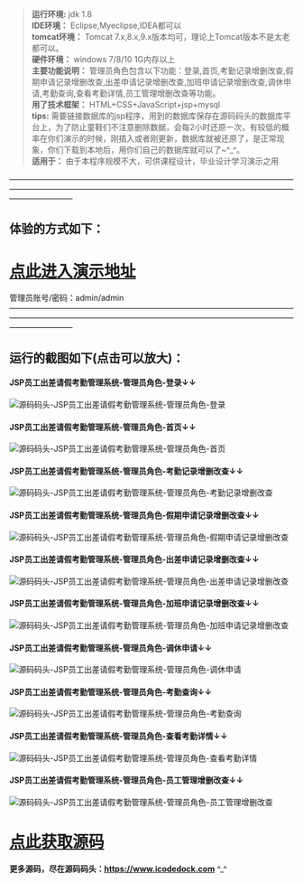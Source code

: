 >  **运行环境:** jdk 1.8  
>  **IDE环境：** Eclipse,Myeclipse,IDEA都可以  
>  **tomcat环境：** Tomcat 7.x,8.x,9.x版本均可，理论上Tomcat版本不是太老都可以。  
>  **硬件环境：** windows 7/8/10 1G内存以上  
>  **主要功能说明：** 管理员角色包含以下功能：登录,首页,考勤记录增删改查,假期申请记录增删改查,出差申请记录增删改查,加班申请记录增删改查,调休申请,考勤查询,查看考勤详情,员工管理增删改查等功能。  
>  **用了技术框架：** HTML+CSS+JavaScript+jsp+mysql  
>  **tips:** 需要链接数据库的jsp程序，用到的数据库保存在源码码头的数据库平台上，为了防止童鞋们不注意删除数据，会每2小时还原一次，有较低的概率在你们演示的时候，刚插入或者刚更新，数据库就被还原了，是正常现象，你们下载到本地后，用你们自己的数据库就可以了~^_^。  
>  **适用于：** 由于本程序规模不大，可供课程设计，毕业设计学习演示之用  
  

————————————————————————————————————————————————————————————————————————————————
## 体验的方式如下：
# <a  rel="nofollow"  href="http://demo.icodedock.com/jsp_kaoqin" target="_blank"><u>点此进入演示地址</u></a>
管理员账号/密码：admin/admin  
————————————————————————————————————————————————————————————————————————————————
## 运行的截图如下(点击可以放大)：
#### JSP员工出差请假考勤管理系统-管理员角色-登录↓↓
![源码码头-JSP员工出差请假考勤管理系统-管理员角色-登录](http://images.icodedock.com/JAVA/JAVAEE/JSP%E5%91%98%E5%B7%A5%E5%87%BA%E5%B7%AE%E8%AF%B7%E5%81%87%E8%80%83%E5%8B%A4%E7%AE%A1%E7%90%86%E7%B3%BB%E7%BB%9F/%E7%AE%A1%E7%90%86%E5%91%98%E8%A7%92%E8%89%B2/%E7%99%BB%E5%BD%95.png?imageView2/0/format/jpg/interlace/1/q/100|watermark/1/image/aHR0cDovL2ltYWdlcy5pY29kZWRvY2suY29tL21hcmsucG5n/dissolve/80/gravity/SouthEast/dx/10/dy/10|imageslim)
#### JSP员工出差请假考勤管理系统-管理员角色-首页↓↓
![源码码头-JSP员工出差请假考勤管理系统-管理员角色-首页](http://images.icodedock.com/JAVA/JAVAEE/JSP%E5%91%98%E5%B7%A5%E5%87%BA%E5%B7%AE%E8%AF%B7%E5%81%87%E8%80%83%E5%8B%A4%E7%AE%A1%E7%90%86%E7%B3%BB%E7%BB%9F/%E7%AE%A1%E7%90%86%E5%91%98%E8%A7%92%E8%89%B2/%E9%A6%96%E9%A1%B5.png?imageView2/0/format/jpg/interlace/1/q/100|watermark/1/image/aHR0cDovL2ltYWdlcy5pY29kZWRvY2suY29tL21hcmsucG5n/dissolve/80/gravity/SouthEast/dx/10/dy/10|imageslim)
#### JSP员工出差请假考勤管理系统-管理员角色-考勤记录增删改查↓↓
![源码码头-JSP员工出差请假考勤管理系统-管理员角色-考勤记录增删改查](http://images.icodedock.com/JAVA/JAVAEE/JSP%E5%91%98%E5%B7%A5%E5%87%BA%E5%B7%AE%E8%AF%B7%E5%81%87%E8%80%83%E5%8B%A4%E7%AE%A1%E7%90%86%E7%B3%BB%E7%BB%9F/%E7%AE%A1%E7%90%86%E5%91%98%E8%A7%92%E8%89%B2/%E8%80%83%E5%8B%A4%E8%AE%B0%E5%BD%95%E5%A2%9E%E5%88%A0%E6%94%B9%E6%9F%A5.png?imageView2/0/format/jpg/interlace/1/q/100|watermark/1/image/aHR0cDovL2ltYWdlcy5pY29kZWRvY2suY29tL21hcmsucG5n/dissolve/80/gravity/SouthEast/dx/10/dy/10|imageslim)
#### JSP员工出差请假考勤管理系统-管理员角色-假期申请记录增删改查↓↓
![源码码头-JSP员工出差请假考勤管理系统-管理员角色-假期申请记录增删改查](http://images.icodedock.com/JAVA/JAVAEE/JSP%E5%91%98%E5%B7%A5%E5%87%BA%E5%B7%AE%E8%AF%B7%E5%81%87%E8%80%83%E5%8B%A4%E7%AE%A1%E7%90%86%E7%B3%BB%E7%BB%9F/%E7%AE%A1%E7%90%86%E5%91%98%E8%A7%92%E8%89%B2/%E5%81%87%E6%9C%9F%E7%94%B3%E8%AF%B7%E8%AE%B0%E5%BD%95%E5%A2%9E%E5%88%A0%E6%94%B9%E6%9F%A5.png?imageView2/0/format/jpg/interlace/1/q/100|watermark/1/image/aHR0cDovL2ltYWdlcy5pY29kZWRvY2suY29tL21hcmsucG5n/dissolve/80/gravity/SouthEast/dx/10/dy/10|imageslim)
#### JSP员工出差请假考勤管理系统-管理员角色-出差申请记录增删改查↓↓
![源码码头-JSP员工出差请假考勤管理系统-管理员角色-出差申请记录增删改查](http://images.icodedock.com/JAVA/JAVAEE/JSP%E5%91%98%E5%B7%A5%E5%87%BA%E5%B7%AE%E8%AF%B7%E5%81%87%E8%80%83%E5%8B%A4%E7%AE%A1%E7%90%86%E7%B3%BB%E7%BB%9F/%E7%AE%A1%E7%90%86%E5%91%98%E8%A7%92%E8%89%B2/%E5%87%BA%E5%B7%AE%E7%94%B3%E8%AF%B7%E8%AE%B0%E5%BD%95%E5%A2%9E%E5%88%A0%E6%94%B9%E6%9F%A5.png?imageView2/0/format/jpg/interlace/1/q/100|watermark/1/image/aHR0cDovL2ltYWdlcy5pY29kZWRvY2suY29tL21hcmsucG5n/dissolve/80/gravity/SouthEast/dx/10/dy/10|imageslim)
#### JSP员工出差请假考勤管理系统-管理员角色-加班申请记录增删改查↓↓
![源码码头-JSP员工出差请假考勤管理系统-管理员角色-加班申请记录增删改查](http://images.icodedock.com/JAVA/JAVAEE/JSP%E5%91%98%E5%B7%A5%E5%87%BA%E5%B7%AE%E8%AF%B7%E5%81%87%E8%80%83%E5%8B%A4%E7%AE%A1%E7%90%86%E7%B3%BB%E7%BB%9F/%E7%AE%A1%E7%90%86%E5%91%98%E8%A7%92%E8%89%B2/%E5%8A%A0%E7%8F%AD%E7%94%B3%E8%AF%B7%E8%AE%B0%E5%BD%95%E5%A2%9E%E5%88%A0%E6%94%B9%E6%9F%A5.png?imageView2/0/format/jpg/interlace/1/q/100|watermark/1/image/aHR0cDovL2ltYWdlcy5pY29kZWRvY2suY29tL21hcmsucG5n/dissolve/80/gravity/SouthEast/dx/10/dy/10|imageslim)
#### JSP员工出差请假考勤管理系统-管理员角色-调休申请↓↓
![源码码头-JSP员工出差请假考勤管理系统-管理员角色-调休申请](http://images.icodedock.com/JAVA/JAVAEE/JSP%E5%91%98%E5%B7%A5%E5%87%BA%E5%B7%AE%E8%AF%B7%E5%81%87%E8%80%83%E5%8B%A4%E7%AE%A1%E7%90%86%E7%B3%BB%E7%BB%9F/%E7%AE%A1%E7%90%86%E5%91%98%E8%A7%92%E8%89%B2/%E8%B0%83%E4%BC%91%E7%94%B3%E8%AF%B7.png?imageView2/0/format/jpg/interlace/1/q/100|watermark/1/image/aHR0cDovL2ltYWdlcy5pY29kZWRvY2suY29tL21hcmsucG5n/dissolve/80/gravity/SouthEast/dx/10/dy/10|imageslim)
#### JSP员工出差请假考勤管理系统-管理员角色-考勤查询↓↓
![源码码头-JSP员工出差请假考勤管理系统-管理员角色-考勤查询](http://images.icodedock.com/JAVA/JAVAEE/JSP%E5%91%98%E5%B7%A5%E5%87%BA%E5%B7%AE%E8%AF%B7%E5%81%87%E8%80%83%E5%8B%A4%E7%AE%A1%E7%90%86%E7%B3%BB%E7%BB%9F/%E7%AE%A1%E7%90%86%E5%91%98%E8%A7%92%E8%89%B2/%E8%80%83%E5%8B%A4%E6%9F%A5%E8%AF%A2.png?imageView2/0/format/jpg/interlace/1/q/100|watermark/1/image/aHR0cDovL2ltYWdlcy5pY29kZWRvY2suY29tL21hcmsucG5n/dissolve/80/gravity/SouthEast/dx/10/dy/10|imageslim)
#### JSP员工出差请假考勤管理系统-管理员角色-查看考勤详情↓↓
![源码码头-JSP员工出差请假考勤管理系统-管理员角色-查看考勤详情](http://images.icodedock.com/JAVA/JAVAEE/JSP%E5%91%98%E5%B7%A5%E5%87%BA%E5%B7%AE%E8%AF%B7%E5%81%87%E8%80%83%E5%8B%A4%E7%AE%A1%E7%90%86%E7%B3%BB%E7%BB%9F/%E7%AE%A1%E7%90%86%E5%91%98%E8%A7%92%E8%89%B2/%E6%9F%A5%E7%9C%8B%E8%80%83%E5%8B%A4%E8%AF%A6%E6%83%85.png?imageView2/0/format/jpg/interlace/1/q/100|watermark/1/image/aHR0cDovL2ltYWdlcy5pY29kZWRvY2suY29tL21hcmsucG5n/dissolve/80/gravity/SouthEast/dx/10/dy/10|imageslim)
#### JSP员工出差请假考勤管理系统-管理员角色-员工管理增删改查↓↓
![源码码头-JSP员工出差请假考勤管理系统-管理员角色-员工管理增删改查](http://images.icodedock.com/JAVA/JAVAEE/JSP%E5%91%98%E5%B7%A5%E5%87%BA%E5%B7%AE%E8%AF%B7%E5%81%87%E8%80%83%E5%8B%A4%E7%AE%A1%E7%90%86%E7%B3%BB%E7%BB%9F/%E7%AE%A1%E7%90%86%E5%91%98%E8%A7%92%E8%89%B2/%E5%91%98%E5%B7%A5%E7%AE%A1%E7%90%86%E5%A2%9E%E5%88%A0%E6%94%B9%E6%9F%A5.png?imageView2/0/format/jpg/interlace/1/q/100|watermark/1/image/aHR0cDovL2ltYWdlcy5pY29kZWRvY2suY29tL21hcmsucG5n/dissolve/80/gravity/SouthEast/dx/10/dy/10|imageslim)

# <a rel="nofollow" href="http://www.icodedock.com/article/a129" target="_blank"><u>点此获取源码</u></a>
**更多源码，尽在源码码头：<a href="https://www.icodedock.com">https://www.icodedock.com<a>** ^_^
<p style="display:none"  >本源码关键字：员工出差 考勤管理系统 请假管理 出差管理 企业管理 人事管理 公司 调休管理 加班管理 申请加班</p>